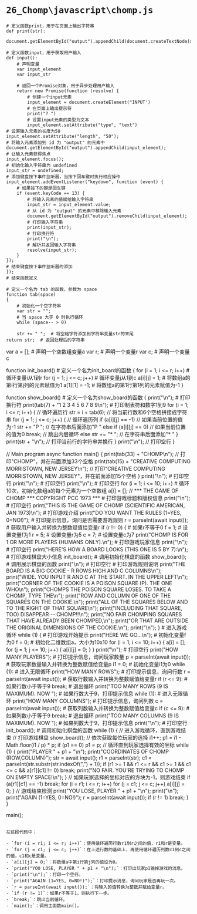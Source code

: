 # `26_Chomp\javascript\chomp.js`

```
# 定义函数print，用于在页面上输出字符串
def print(str):
    document.getElementById("output").appendChild(document.createTextNode(str))

# 定义函数input，用于获取用户输入
def input():
    # 声明变量
    var input_element
    var input_str

    # 返回一个Promise对象，用于异步处理用户输入
    return new Promise(function (resolve) {
        # 创建一个input元素
        input_element = document.createElement("INPUT')
        # 在页面上输出提示符
        print("? ")
        # 设置input元素的类型为文本
        input_element.setAttribute("type", "text")
# 设置输入元素的长度为50
input_element.setAttribute("length", "50");
# 将输入元素添加到 id 为 "output" 的元素中
document.getElementById("output").appendChild(input_element);
# 让输入元素获得焦点
input_element.focus();
# 初始化输入字符串为 undefined
input_str = undefined;
# 添加键盘按下事件监听器，当按下回车键时执行相应操作
input_element.addEventListener("keydown", function (event) {
    # 如果按下的键是回车键
    if (event.keyCode == 13) {
        # 将输入元素的值赋给输入字符串
        input_str = input_element.value;
        # 从 id 为 "output" 的元素中移除输入元素
        document.getElementById("output").removeChild(input_element);
        # 打印输入字符串
        print(input_str);
        # 打印换行符
        print("\n");
        # 解析并返回输入字符串
        resolve(input_str);
    }
});
# 结束键盘按下事件监听器的添加
});
# 结束函数定义

# 定义一个名为 tab 的函数，参数为 space
function tab(space)
{
    # 初始化一个空字符串
    var str = "";
    # 当 space 大于 0 时执行循环
    while (space-- > 0)
```
        str += " ";  # 将空格字符添加到字符串变量str的末尾
    return str;  # 返回处理后的字符串

var a = [];  # 声明一个空数组变量a
var r;  # 声明一个变量r
var c;  # 声明一个变量c

function init_board()  # 定义一个名为init_board的函数
{
    for (i = 1; i <= r; i++)  # 循环变量i从1到r
        for (j = 1; j <= c; j++)  # 循环变量j从1到c
            a[i][j] = 1;  # 将数组a的第i行第j列的元素赋值为1
    a[1][1] = -1;  # 将数组a的第1行第1列的元素赋值为-1
}

function show_board()  # 定义一个名为show_board的函数
{
    print("\n");  # 打印换行符
    print(tab(7) + "1 2 3 4 5 6 7 8 9\n");  # 打印制表符和数字1到9
    for (i = 1; i <= r; i++) {  // 循环遍历行
        str = i + tab(6);  // 将当前行数和6个空格拼接成字符串
        for (j = 1; j <= c; j++) {  // 循环遍历列
            if (a[i][j] == -1)  // 如果当前位置的值为-1
                str += "P ";  // 在字符串后面添加"P "
            else if (a[i][j] == 0)  // 如果当前位置的值为0
                break;  // 跳出内层循环
            else
                str += "* ";  // 在字符串后面添加"* "
        }
        print(str + "\n");  // 打印当前行的字符串并换行
    }
    print("\n");  // 打印空行
}

// Main program
async function main()
{
    print(tab(33) + "CHOMP\n");  // 打印"CHOMP"，并在前面添加33个空格
    print(tab(15) + "CREATIVE COMPUTING  MORRISTOWN, NEW JERSEY\n");  // 打印"CREATIVE COMPUTING  MORRISTOWN, NEW JERSEY"，并在前面添加15个空格
}
    print("\n");  # 打印空行
    print("\n");  # 打印空行
    print("\n");  # 打印空行
    for (i = 1; i <= 10; i++)  # 循环10次，初始化数组a的每个元素为一个空数组
        a[i] = [];
    // *** THE GAME OF CHOMP *** COPYRIGHT PCC 1973 ***  # 打印游戏标题和版权信息
    print("\n");  # 打印空行
    print("THIS IS THE GAME OF CHOMP (SCIENTIFIC AMERICAN, JAN 1973)\n");  # 打印游戏介绍
    print("DO YOU WANT THE RULES (1=YES, 0=NO!)");  # 打印提示信息，询问是否需要游戏规则
    r = parseInt(await input());  # 获取用户输入并转换为整数赋值给变量r
    if (r != 0) {  # 如果r不等于0
        f = 1;  # 设置变量f为1
        r = 5;  # 设置变量r为5
        c = 7;  # 设置变量c为7
        print("CHOMP IS FOR 1 OR MORE PLAYERS (HUMANS ONLY).\n");  # 打印游戏玩家信息
        print("\n");  # 打印空行
        print("HERE'S HOW A BOARD LOOKS (THIS ONE IS 5 BY 7):\n");  # 打印游戏棋盘大小信息
        init_board();  # 调用初始化棋盘的函数
        show_board();  # 调用展示棋盘的函数
        print("\n");  # 打印空行
        # 打印游戏规则说明
        print("THE BOARD IS A BIG COOKIE - R ROWS HIGH AND C COLUMNS\n");
        print("WIDE. YOU INPUT R AND C AT THE START. IN THE UPPER LEFT\n");
        print("CORNER OF THE COOKIE IS A POISON SQUARE (P). THE ONE WHO\n");
        print("CHOMPS THE POISON SQUARE LOSES. TO TAKE A CHOMP, TYPE THE\n");
        print("ROW AND COLUMN OF ONE OF THE SQUARES ON THE COOKIE.\n");
        print("ALL OF THE SQUARES BELOW AND TO THE RIGHT OF THAT SQUARE\n");
        print("INCLUDING THAT SQUARE, TOO) DISAPPEAR -- CHOMP!!\n");
        print("NO FAIR CHOMPING SQUARES THAT HAVE ALREADY BEEN CHOMPED,\n");
        print("OR THAT ARE OUTSIDE THE ORIGINAL DIMENSIONS OF THE COOKIE.\n");
        print("\n");
    }
    # 进入游戏循环
    while (1) {
        # 打印游戏开始提示
        print("HERE WE GO...\n");
        # 初始化变量f为0
        f = 0;
        # 初始化二维数组a，大小为10x10
        for (i = 1; i <= 10; i++) {
            a[i] = [];
            for (j = 1; j <= 10; j++) {
                a[i][j] = 0;
            }
        }
        print("\n");  # 打印空行
        print("HOW MANY PLAYERS");  # 打印提示信息，询问玩家数量
        p = parseInt(await input());  # 获取玩家数量输入并转换为整数赋值给变量p
        i1 = 0;  # 初始化变量i1为0
        while (1):  # 进入无限循环
            print("HOW MANY ROWS");  # 打印提示信息，询问行数
            r = parseInt(await input());  # 获取行数输入并转换为整数赋值给变量r
            if (r <= 9):  # 如果行数小于等于9
                break;  # 退出循环
            print("TOO MANY ROWS (9 IS MAXIMUM). NOW ");  # 如果行数大于9，打印提示信息
        while (1):  # 进入无限循环
            print("HOW MANY COLUMNS");  # 打印提示信息，询问列数
            c = parseInt(await input());  # 获取列数输入并转换为整数赋值给变量c
            if (c <= 9):  # 如果列数小于等于9
                break;  # 退出循环
            print("TOO MANY COLUMNS (9 IS MAXIMUM). NOW ");  # 如果列数大于9，打印提示信息
        print("\n");  # 打印空行
        init_board();  # 调用初始化棋盘的函数
        while (1) {
            // 进入游戏循环，直到游戏结束
            // 打印游戏棋盘
            show_board();
            // 依次获取每位玩家的选择
            i1++;
            p1 = i1 - Math.floor(i1 / p) * p;
            if (p1 == 0)
                p1 = p;
            // 循环直到玩家选择有效的坐标
            while (1) {
                print("PLAYER " + p1 + "\n");
                print("COORDINATES OF CHOMP (ROW,COLUMN)");
                str = await input();
                r1 = parseInt(str);
                c1 = parseInt(str.substr(str.indexOf(",") + 1));
                if (r1 >= 1 && r1 <= r && c1 >= 1 && c1 <= c && a[r1][c1] != 0)
                    break;
                print("NO FAIR. YOU'RE TRYING TO CHOMP ON EMPTY SPACE!\n");
            }
            // 如果玩家选择的坐标对应的方块为-1，则游戏结束
            if (a[r1][c1] == -1)
                break;
            for (i = r1; i <= r; i++)
                for (j = c1; j <= c; j++)
                    a[i][j] = 0;
        }
        // 游戏结束检测
        print("YOU LOSE, PLAYER " + p1 + "\n");
        print("\n");
        print("AGAIN (1=YES, 0=NO!)");
        r = parseInt(await input());
        if (r != 1)
            break;
    }
}

main();
```

在这段代码中：

- `for (i = r1; i <= r; i++)`：使用循环遍历行数r1到r之间的值，r1和r是变量。
- `for (j = c1; j <= c; j++)`：在上述行数的基础上，再使用循环遍历列数c1到c之间的值，c1和c是变量。
- `a[i][j] = 0;`：将数组a中第i行第j列的值设为0。
- `print("YOU LOSE, PLAYER " + p1 + "\n");`：打印出玩家p1输掉游戏的消息。
- `print("\n");`：打印一个空行。
- `print("AGAIN (1=YES, 0=NO!)");`：打印提示消息，询问玩家是否再玩一次。
- `r = parseInt(await input());`：将输入的值转换为整数并赋给变量r。
- `if (r != 1)`：如果r不等于1，则执行下一步。
- `break;`：跳出当前循环。
- `main();`：调用主函数main()。
```